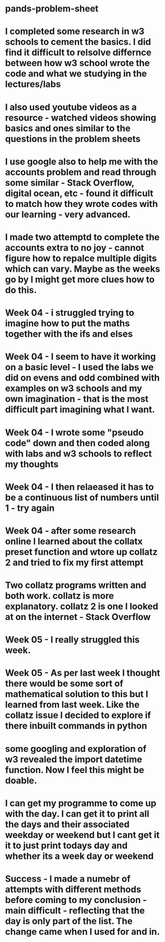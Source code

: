 # pands-problem-sheet
# I completed some research in w3 schools to cement the basics. I did find it difficult to relsolve differnce between how w3 school wrote the code and what we studying in the lectures/labs
# I also used youtube videos as a resource - watched videos showing basics and ones similar to the questions in the problem sheets
# I use google also to help me with the accounts problem and read through some similar - Stack Overflow, digital ocean, etc - found it difficult to match how they wrote codes with our learning - very advanced.
# I made two attemptd to complete the accounts extra to no joy - cannot figure how to repalce multiple digits which can vary. Maybe as the weeks go by I might get more clues how to do this.

# Week 04 - i struggled trying to imagine how to put the maths together with the ifs and elses
# Week 04 - I seem to have it working on a basic level - I used the labs we did on evens and odd combined with examples on  w3 schools and my own imagination - that is the most difficult part imagining what I want.
# Week 04 - I wrote some "pseudo code" down and then coded along with labs and w3 schools to reflect my thoughts
# Week 04 - I then relaeased it has to be a continuous list of numbers until 1 - try again
# Week 04 - after some research online I learned about the collatx preset function and wtore up collatz 2 and tried to fix my first attempt
# Two collatz programs written and both work. collatz is more explanatory. collatz 2 is one I looked at on the internet - Stack Overflow

# Week 05 - I really struggled this week. 
# Week 05 - As per last week I thought there would be some sort of mathematical solution to this but I learned from last week. Like the collatz issue I decided to explore if there inbuilt commands in python
# some googling and exploration of w3 revealed the import datetime function. Now I feel this might be doable.
# I can get my programme to come up with the day. I can get it to print all the days and their associated weekday or weekend but I cant get it it to just print todays day and whether its a week day or weekend
# Success - I made a numebr of attempts with different methods before coming to my conclusion - main difficult - reflecting that the day is only part of the list. The change came when I used for and in.
